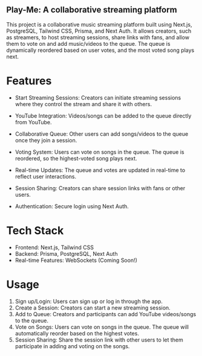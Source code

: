 ## Play-Me: A collaborative streaming platform

This project is a collaborative music streaming platform built using Next.js, PostgreSQL, Tailwind CSS, Prisma, and Next Auth. It allows creators, such as streamers, to host streaming sessions, share links with fans, and allow them to vote on and add music/videos to the queue. The queue is dynamically reordered based on user votes, and the most voted song plays next.

# Features

- Start Streaming Sessions: Creators can initiate streaming sessions where they control the stream and share it with others.

- YouTube Integration: Videos/songs can be added to the queue directly from YouTube.

- Collaborative Queue: Other users can add songs/videos to the queue once they join a session.

- Voting System: Users can vote on songs in the queue. The queue is reordered, so the highest-voted song plays next.

- Real-time Updates: The queue and votes are updated in real-time to reflect user interactions.

- Session Sharing: Creators can share session links with fans or other users.

- Authentication: Secure login using Next Auth.

# Tech Stack

- Frontend: Next.js, Tailwind CSS
- Backend: Prisma, PostgreSQL, Next Auth
- Real-time Features: WebSockets (Coming Soon!)

# Usage

1. Sign up/Login: Users can sign up or log in through the app.
2. Create a Session: Creators can start a new streaming session.
3. Add to Queue: Creators and participants can add YouTube videos/songs to the queue.
4. Vote on Songs: Users can vote on songs in the queue. The queue will automatically reorder based on the highest votes.
5. Session Sharing: Share the session link with other users to let them participate in adding and voting on the songs.
